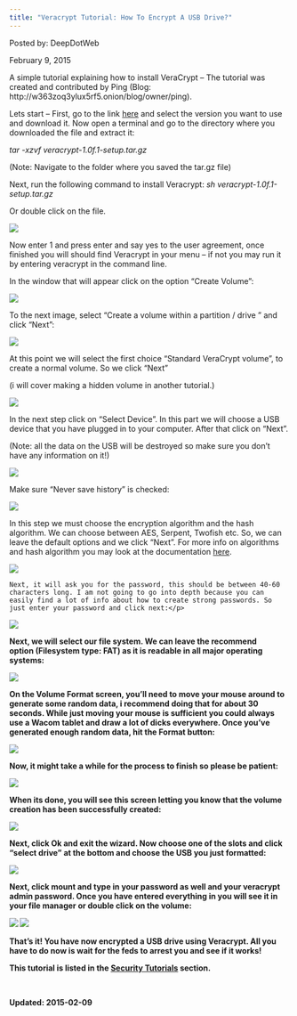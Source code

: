 ```yaml
---
title: "Veracrypt Tutorial: How To Encrypt A USB Drive?"
---
```


Posted by: DeepDotWeb 

<span>February 9, 2015</span>

<div class="elgg-output blog-post">
<p>A simple tutorial explaining how to install VeraCrypt &#8211; The tutorial was created and contributed by Ping (Blog: http://w363zoq3ylux5rf5.onion/blog/owner/ping).</p>
<p>Lets start &#8211; First, go to the link <a href="https://veracrypt.codeplex.com/releases/view/565079" rel="nofollow">here</a> and select the version you want to use and download it. Now open a terminal and go to the directory where you downloaded the file and extract it:</p>
<p><em>tar -xzvf veracrypt-1.0f.1-setup.tar.gz</em></p>
<p>(Note: Navigate to the folder where you saved the tar.gz file)</p>
<p>Next, run the following command to install Veracrypt: <em>sh veracrypt-1.0f.1-setup.tar.gz</em></p>
<p>Or double click on the file.</p>

<img src="https://G-I-R.github.io/deepdotweb/imgs/2015/02/1.png">

<p>Now enter 1 and press enter and say yes to the user agreement, once finished you will should find Veracrypt in your menu &#8211; if not you may run it by entering veracrypt in the command line.</p>
<p>In the window that will appear click on the option &#8220;Create Volume&#8221;:</p>

<img src="https://G-I-R.github.io/deepdotweb/imgs/2015/02/2.png">

<p>To the next image, select &#8220;Create a volume within a partition / drive &#8221; and click &#8220;Next&#8221;:</p>

<img src="https://G-I-R.github.io/deepdotweb/imgs/2015/02/3.png">

<p>At this point we will select the first choice &#8220;Standard VeraCrypt volume&#8221;, to create a normal volume. So we click &#8220;Next&#8221;</p>
<p>(i will cover making a hidden volume in another tutorial.)</p>

<img src="https://G-I-R.github.io/deepdotweb/imgs/2015/02/4.png">

<p>In the next step click on &#8220;Select Device&#8221;. In this part we will choose a USB device that you have plugged in to your computer. After that click on &#8220;Next&#8221;.</p>
<p>(Note: all the data on the USB will be destroyed so make sure you don&#8217;t have any information on it!)</p>

<img src="https://G-I-R.github.io/deepdotweb/imgs/2015/02/5.png">

<p>Make sure &#8220;Never save history&#8221; is checked:</p>

<img src="https://G-I-R.github.io/deepdotweb/imgs/2015/02/6.png">

<p>In this step we must choose the encryption algorithm and the hash algorithm. We can choose between AES, Serpent, Twofish etc. So, we can leave the default options and we click &#8220;Next&#8221;. For more info on algorithms and hash algorithm you may look at the documentation <a href="https://veracrypt.codeplex.com/documentation%20 " target="_blank">here</a>.</p>

<img src="https://G-I-R.github.io/deepdotweb/imgs/2015/02/7.png">

    Next, it will ask you for the password, this should be between 40-60 characters long. I am not going to go into depth because you can easily find a lot of info about how to create strong passwords. So just enter your password and click next:</p>
<p><strong>

<img src="https://G-I-R.github.io/deepdotweb/imgs/2015/02/8.png">

<p>Next, we will select our file system. We can leave the recommend option (Filesystem type: FAT) as it is readable in all major operating systems:</p>

<img src="https://G-I-R.github.io/deepdotweb/imgs/2015/02/9.png">

<p>On the Volume Format screen, you’ll need to move your mouse around to generate some random data, i recommend doing that for about 30 seconds. While just moving your mouse is sufficient you could always use a Wacom tablet and draw a lot of dicks everywhere. Once you’ve generated enough random data, hit the Format button:</p>

<img src="https://G-I-R.github.io/deepdotweb/imgs/2015/02/10.png">

<p>Now, it might take a while for the process to finish so please be patient:</p>

<img src="https://G-I-R.github.io/deepdotweb/imgs/2015/02/11.png">

<p>When its done, you will see this screen letting you know that the volume creation has been successfully created:</p>

<img src="https://G-I-R.github.io/deepdotweb/imgs/2015/02/12.png">

<p>Next, click Ok and exit the wizard. Now choose one of the slots and click &#8220;select drive&#8221; at the bottom and choose the USB you just formatted:</p>

<img src="https://G-I-R.github.io/deepdotweb/imgs/2015/02/13.png">

<p>Next, click mount and type in your password as well and your veracrypt admin password. Once you have entered everything in you will see it in your file manager or double click on the volume:</p>

<img src="https://G-I-R.github.io/deepdotweb/imgs/2015/02/14.png">


<img src="https://G-I-R.github.io/deepdotweb/imgs/2015/02/15.png">

<p>That&#8217;s it! You have now encrypted a USB drive using Veracrypt. All you have to do now is wait for the feds to arrest you and see if it works!</p>
<p>This tutorial is listed in the <a href="/security-tutorials/">Security Tutorials</a> section.</p>
<p>&nbsp;</p>

Updated: 2015-02-09